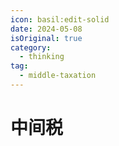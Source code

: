 ```yaml
---
icon: basil:edit-solid
date: 2024-05-08
isOriginal: true
category:
  - thinking
tag:
  - middle-taxation
---
```


# 中间税



<!-- more -->
